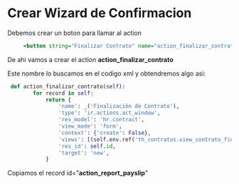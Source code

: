 # Crear Wizard de Confirmacion

Debemos crear un boton para llamar al action

```xml
     <button string="Finalizar Contrato" name="action_finalizar_contrato" type="object" class="oe_highlight" states="open"/>
```

De ahi vamos a crear el action **action_finalizar_contrato**

Este nombre lo buscamos en el codigo xml y obtendremos algo asi:
```python
 def action_finalizar_contrato(self):
        for record in self:
            return {
                'name': _('Finalización de Contrato'),
                'type': 'ir.actions.act_window',
                'res_model': 'hr.contract',
                'view_mode': 'form',
                'context': {'create': False},
                'views': [(self.env.ref('th_contratos.view_contrato_finalizacion_form').id, 'form')],
                'res_id': self.id,
                'target': 'new',
            }
```

Copiamos el record id="**action_report_payslip**"

